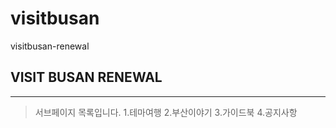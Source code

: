 # visitbusan
visitbusan-renewal
## VISIT BUSAN RENEWAL
***
>서브페이지 목록입니다.
1.테마여행
2.부산이야기
3.가이드북
4.공지사항
